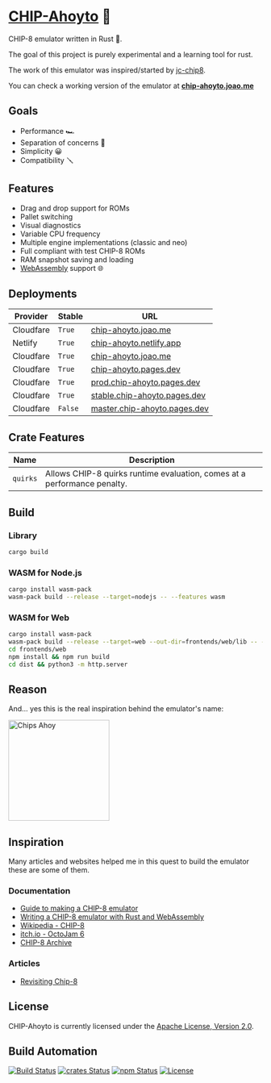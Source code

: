 # [CHIP-Ahoyto](https://chip-ahoyto.joao.me) 🍪

CHIP-8 emulator written in Rust 🦀.

The goal of this project is purely experimental and a learning tool for rust.

The work of this emulator was inspired/started by [jc-chip8](https://github.com/joao-conde/jc-chip8).

You can check a working version of the emulator at **[chip-ahoyto.joao.me](https://chip-ahoyto.joao.me)**

## Goals

* Performance 🏎
* Separation of concerns 🖖
* Simplicity 😀
* Compatibility 🪛

## Features

* Drag and drop support for ROMs
* Pallet switching
* Visual diagnostics
* Variable CPU frequency
* Multiple engine implementations (classic and neo)
* Full compliant with test CHIP-8 ROMs
* RAM snapshot saving and loading
* [WebAssembly](https://webassembly.org) support 🌐

## Deployments

| Provider  | Stable  | URL                                                                  |
| --------- | ------- | -------------------------------------------------------------------- |
| Cloudfare | `True`  | [chip-ahoyto.joao.me](https://chip-ahoyto.joao.me)                   |
| Netlify   | `True`  | [chip-ahoyto.netlify.app](https://chip-ahoyto.netlify.app)           |
| Cloudfare | `True`  | [chip-ahoyto.joao.me](https://chip-ahoyto.joao.me)                   |
| Cloudfare | `True`  | [chip-ahoyto.pages.dev](https://chip-ahoyto.pages.dev)               |
| Cloudfare | `True`  | [prod.chip-ahoyto.pages.dev](https://prod.chip-ahoyto.pages.dev)     |
| Cloudfare | `True`  | [stable.chip-ahoyto.pages.dev](https://stable.chip-ahoyto.pages.dev) |
| Cloudfare | `False` | [master.chip-ahoyto.pages.dev](https://master.chip-ahoyto.pages.dev) |

## Crate Features

| Name     | Description                                                              |
| -------- | ------------------------------------------------------------------------ |
| `quirks` | Allows CHIP-8 quirks runtime evaluation, comes at a performance penalty. |

## Build

### Library

```bash
cargo build
```

### WASM for Node.js

```bash
cargo install wasm-pack
wasm-pack build --release --target=nodejs -- --features wasm
```

### WASM for Web

```bash
cargo install wasm-pack
wasm-pack build --release --target=web --out-dir=frontends/web/lib -- --features wasm
cd frontends/web
npm install && npm run build
cd dist && python3 -m http.server
```

## Reason

And... yes this is the real inspiration behind the emulator's name:

<img src="https://gitlab.stage.hive.pt/joamag/chip-ahoyto/raw/master/res/chips-ahoy.jpeg" alt="Chips Ahoy" width="200" />

## Inspiration

Many articles and websites helped me in this quest to build the emulator these are some of them.

### Documentation

* [Guide to making a CHIP-8 emulator](https://tobiasvl.github.io/blog/write-a-chip-8-emulator)
* [Writing a CHIP-8 emulator with Rust and WebAssembly](https://blog.scottlogic.com/2017/12/13/chip8-emulator-webassembly-rust.html)
* [Wikipedia - CHIP-8](https://en.wikipedia.org/wiki/CHIP-8)
* [itch.io - OctoJam 6](https://itch.io/jam/octojam-6)
* [CHIP-8 Archive](https://johnearnest.github.io/chip8Archive)

### Articles

* [Revisiting Chip-8](https://faizilham.github.io/revisiting-chip8)

## License

CHIP-Ahoyto is currently licensed under the [Apache License, Version 2.0](http://www.apache.org/licenses/).

## Build Automation

[![Build Status](https://github.com/joamag/chip-ahoyto/workflows/Main%20Workflow/badge.svg)](https://github.com/joamag/chip-ahoyto/actions)
[![crates Status](https://img.shields.io/crates/v/chip-ahoyto)](https://crates.io/crates/chip-ahoyto)
[![npm Status](https://img.shields.io/npm/v/chip-ahoyto.svg)](https://www.npmjs.com/package/chip-ahoyto)
[![License](https://img.shields.io/badge/license-Apache%202.0-blue.svg)](https://www.apache.org/licenses/)
